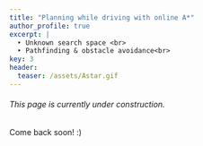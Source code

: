 ```yaml
---
title: "Planning while driving with online A*"
author_profile: true
excerpt: |
  ‣ Unknown search space <br>
  ‣ Pathfinding & obstacle avoidance<br>
key: 3
header:
  teaser: /assets/Astar.gif
---
```

###### This page is currently under construction.

Come back soon! :) 

